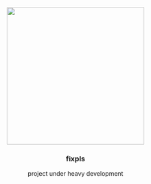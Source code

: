 <div align='center'>
    <br/>
    <br/>
    <img src='' width='320px'>
    <br/>
    <h3>fixpls</h3>
    <p>project under heavy development</p>
    <br/>
    <br/>
</div>

